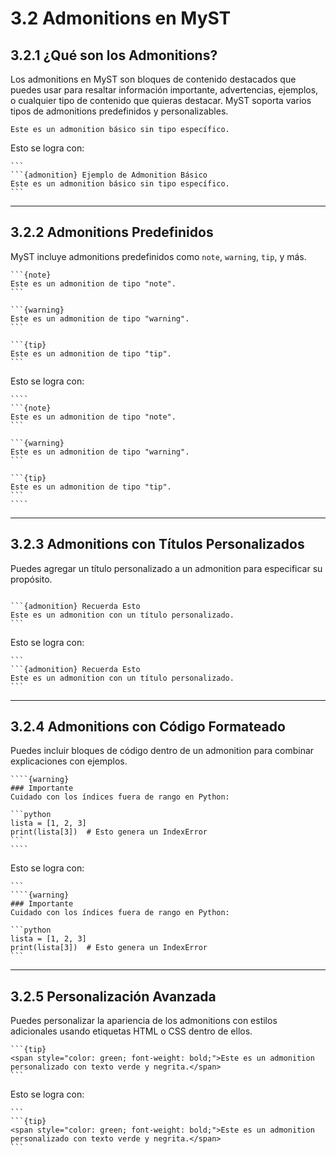 # 3.2 Admonitions en MyST

## 3.2.1 ¿Qué son los Admonitions?
Los admonitions en MyST son bloques de contenido destacados que puedes usar para resaltar información importante, advertencias, ejemplos, o cualquier tipo de contenido que quieras destacar. MyST soporta varios tipos de admonitions predefinidos y personalizables.

```{admonition} Ejemplo de Admonition Básico
Este es un admonition básico sin tipo específico.
```

Esto se logra con:
````{admonition} Markdown
```
```{admonition} Ejemplo de Admonition Básico
Este es un admonition básico sin tipo específico.
```
````

---

## 3.2.2 Admonitions Predefinidos
MyST incluye admonitions predefinidos como `note`, `warning`, `tip`, y más.

````{admonition} Ejemplo de Admonitions Predefinidos
```{note}
Este es un admonition de tipo "note".
```

```{warning}
Este es un admonition de tipo "warning".
```

```{tip}
Este es un admonition de tipo "tip".
```
````

Esto se logra con:
`````{admonition} Markdown
````
```{note}
Este es un admonition de tipo "note".
```

```{warning}
Este es un admonition de tipo "warning".
```

```{tip}
Este es un admonition de tipo "tip".
```
````
`````

---

## 3.2.3 Admonitions con Títulos Personalizados
Puedes agregar un título personalizado a un admonition para especificar su propósito.

````{admonition} Ejemplo con Título Personalizado

```{admonition} Recuerda Esto
Este es un admonition con un título personalizado.
```
````

Esto se logra con:
````{admonition} Markdown
```
```{admonition} Recuerda Esto
Este es un admonition con un título personalizado.
```
````

---

## 3.2.4 Admonitions con Código Formateado
Puedes incluir bloques de código dentro de un admonition para combinar explicaciones con ejemplos.

`````{admonition} Ejemplo Admonition con Código
````{warning}
### Importante
Cuidado con los índices fuera de rango en Python:

```python
lista = [1, 2, 3]
print(lista[3])  # Esto genera un IndexError
```
````
`````

Esto se logra con:
`````{admonition} Markdown
```
````{warning}
### Importante
Cuidado con los índices fuera de rango en Python:

```python
lista = [1, 2, 3]
print(lista[3])  # Esto genera un IndexError
```

`````

---

## 3.2.5 Personalización Avanzada
Puedes personalizar la apariencia de los admonitions con estilos adicionales usando etiquetas HTML o CSS dentro de ellos.

````{admonition} Ejemplo de Personalización
```{tip}
<span style="color: green; font-weight: bold;">Este es un admonition personalizado con texto verde y negrita.</span>
```
````

Esto se logra con:
````{admonition} Markdown
```
```{tip}
<span style="color: green; font-weight: bold;">Este es un admonition personalizado con texto verde y negrita.</span>
```
````




